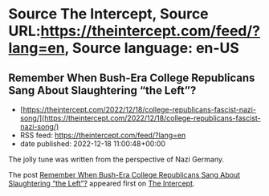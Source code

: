 # Source The Intercept, Source URL:https://theintercept.com/feed/?lang=en, Source language: en-US

## Remember When Bush-Era College Republicans Sang About Slaughtering “the Left”?
 - [https://theintercept.com/2022/12/18/college-republicans-fascist-nazi-song/](https://theintercept.com/2022/12/18/college-republicans-fascist-nazi-song/)
 - RSS feed: https://theintercept.com/feed/?lang=en
 - date published: 2022-12-18 11:00:48+00:00

<p>The jolly tune was written from the perspective of Nazi Germany.</p>
<p>The post <a href="https://theintercept.com/2022/12/18/college-republicans-fascist-nazi-song/" rel="nofollow">Remember When Bush-Era College Republicans Sang About Slaughtering “the Left”?</a> appeared first on <a href="https://theintercept.com" rel="nofollow">The Intercept</a>.</p>
